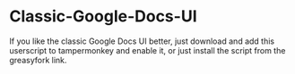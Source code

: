 # Classic-Google-Docs-UI

If you like the classic Google Docs UI better, just download and add this userscript to tampermonkey and enable it, or just install the script from the greasyfork link.
